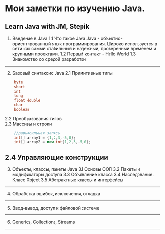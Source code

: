 # Мои заметки по изучению Java.
Learn Java with JM, Stepik
---------------------
1. Введение в Java
1.1 Что такое Java
Java - объектно-ориентированный язык программирования. Широко используется в сети как самый стабильный и надежный, проверенный временем и крупными проектами.
1.2 Первый контакт - Hello World
1.3 Знакомство со средой разработки
----------------------
2. Базовый синтаксис Java
2.1 Примитивные типы
```java
	byte
	short
	int
	long
	float double
	char
	boolean
```
2.2 Преобразования типов  
2.3 Массивы и строки  
```java 
	//равносильная запись  
	int[] array1 = {1,2,3,-5,0};  
	int[] array2 = new int{1,2,3,-5,0};
```
2.4 Управляющие конструкции
----------------------
3. Объекты, классы, пакеты Java
3.1 Основы ООП
3.2 Пакеты и модификаторы доступа
3.3 Объявление класса
3.4 Наследование. Класс Object
3.5 Абстрактные классы и интерфейсы
----------------------
4. Обработка ошибок, исключения, отладка
----------------------
5. Ввод-вывод, доступ к файловой системе
----------------------
6. Generics, Collections, Streams
----------------------
 
